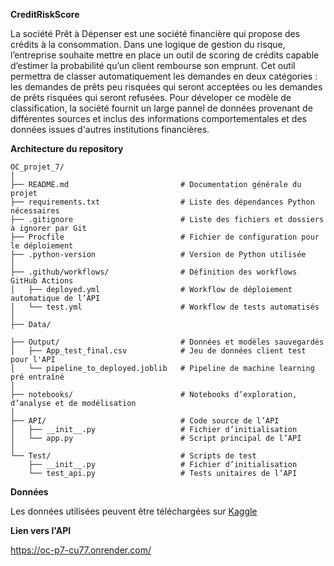 **CreditRiskScore**

La société Prêt à Dépenser est une société financière  qui propose des crédits à la consommation. 
Dans une logique de gestion du risque, l’entreprise souhaite mettre en place un outil de scoring de crédits capable d’estimer 
la probabilité qu’un client rembourse son emprunt. Cet outil permettra de classer automatiquement les demandes en deux catégories : 
les demandes de prêts peu risquées qui seront acceptées ou les demandes de prêts risquées qui seront refusées. Pour déveloper ce modèle 
de classification, la société fournit un large pannel de données provenant de différentes sources et inclus des informations comportementales 
et des données issues d'autres institutions financières.

**Architecture du repository**

```
OC_projet_7/
│
├── README.md                         # Documentation générale du projet
├── requirements.txt                  # Liste des dépendances Python nécessaires
├── .gitignore                        # Liste des fichiers et dossiers à ignorer par Git
├── Procfile                          # Fichier de configuration pour le déploiement 
├── .python-version                   # Version de Python utilisée 
│
├── .github/workflows/                # Définition des workflows GitHub Actions 
│   ├── deployed.yml                  # Workflow de déploiement automatique de l’API
│   └── test.yml                      # Workflow de tests automatisés 
│
├── Data/
      
├── Output/                           # Données et modèles sauvegardés
│   ├── App_test_final.csv            # Jeu de données client test pour l'API
│   └── pipeline_to_deployed.joblib   # Pipeline de machine learning pré entraîné
│
├── notebooks/                        # Notebooks d’exploration, d’analyse et de modélisation
│
├── API/                              # Code source de l’API
│   ├── __init__.py                   # Fichier d’initialisation 
│   └── app.py                        # Script principal de l’API
│
└── Test/                             # Scripts de test
    ├── __init__.py                   # Fichier d’initialisation 
    └── test_api.py                   # Tests unitaires de l’API

```
**Données**

Les données utilisées peuvent être téléchargées sur [Kaggle]( https://www.kaggle.com/c/home-credit-default-risk/data)  

**Lien vers l'API** 

https://oc-p7-cu77.onrender.com/

